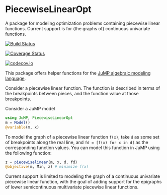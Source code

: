 # PiecewiseLinearOpt

A package for modeling optimization problems containing piecewise linear functions. Current support is for (the graphs of) continuous univariate functions.

[![Build Status](https://travis-ci.org/joehuchette/PiecewiseLinearOpt.jl.svg?branch=master)](https://travis-ci.org/joehuchette/PiecewiseLinearOpt.jl)

[![Coverage Status](https://coveralls.io/repos/joehuchette/PiecewiseLinearOpt.jl/badge.svg?branch=master&service=github)](https://coveralls.io/github/joehuchette/PiecewiseLinearOpt.jl?branch=master)

[![codecov.io](http://codecov.io/github/joehuchette/PiecewiseLinear.jl/coverage.svg?branch=master)](http://codecov.io/github/joehuchette/PiecewiseLinearOpt.jl?branch=master)

This package offers helper functions for the [JuMP algebraic modeling language](https://github.com/JuliaOpt/JuMP.jl).

Consider a piecewise linear function. The function is described in terms of the breakpoints between pieces, and the function value at those breakpoints.

Consider a JuMP model

```julia
using JuMP, PiecewiseLinearOpt
m = Model()
@variable(m, x)
```

To model the graph of a piecewise linear function ``f(x)``, take ``d`` as some set of breakpoints along the real line, and ``fd = [f(x) for x in d]`` as the corresponding function values. You can model this function in JuMP using the following function:

```julia
z = piecewiselinear(m, x, d, fd)
@objective(m, Min, z) # minimize f(x)
```

Current support is limited to modeling the graph of a continuous univariate piecewise linear function, with the goal of adding support for the epigraphs of lower semicontinuous multivariate piecewise linear functions.

